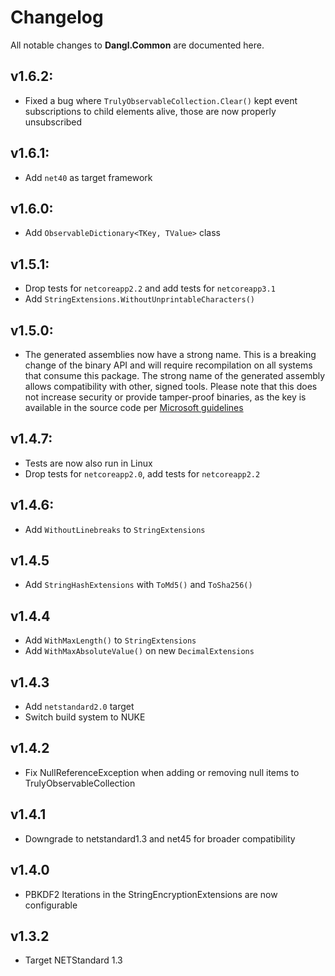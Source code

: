 # Changelog

All notable changes to **Dangl.Common** are documented here.

## v1.6.2:
- Fixed a bug where `TrulyObservableCollection.Clear()` kept event subscriptions to child elements alive, those are now properly unsubscribed

## v1.6.1:
- Add `net40` as target framework

## v1.6.0:
- Add `ObservableDictionary<TKey, TValue>` class

## v1.5.1:
- Drop tests for `netcoreapp2.2` and add tests for `netcoreapp3.1`
- Add `StringExtensions.WithoutUnprintableCharacters()`

## v1.5.0:
- The generated assemblies now have a strong name. This is a breaking change of the binary API and will require recompilation on all systems that consume this package. The strong name of the generated assembly allows compatibility with other, signed tools. Please note that this does not increase security or provide tamper-proof binaries, as the key is available in the source code per [Microsoft guidelines](https://msdn.microsoft.com/en-us/library/wd40t7ad(v=vs.110).aspx)

## v1.4.7:
- Tests are now also run in Linux
- Drop tests for `netcoreapp2.0`, add tests for `netcoreapp2.2`

## v1.4.6:
- Add `WithoutLinebreaks` to `StringExtensions`

## v1.4.5
- Add `StringHashExtensions` with `ToMd5()` and `ToSha256()`

## v1.4.4
- Add `WithMaxLength()` to `StringExtensions`
- Add `WithMaxAbsoluteValue()` on new `DecimalExtensions`

## v1.4.3
- Add `netstandard2.0` target
- Switch build system to NUKE

## v1.4.2
- Fix NullReferenceException when adding or removing null items to TrulyObservableCollection

## v1.4.1
- Downgrade to netstandard1.3 and net45 for broader compatibility
      
## v1.4.0
- PBKDF2 Iterations in the StringEncryptionExtensions are now configurable

## v1.3.2
- Target NETStandard 1.3
